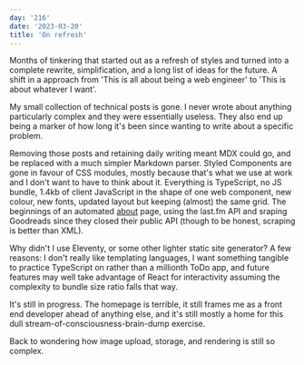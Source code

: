 ```yaml
---
day: '216'
date: '2023-03-20'
title: 'On refresh'
---
```


Months of tinkering that started out as a refresh of styles and turned into a complete rewrite, simplification, and a long list of ideas for the future. A shift in a approach from 'This is all about being a web engineer' to 'This is about whatever I want'.

My small collection of technical posts is gone. I never wrote about anything particularly complex and they were essentially useless. They also end up being a marker of how long it's been since wanting to write about a specific problem.

Removing those posts and retaining daily writing meant MDX could go, and be replaced with a much simpler Markdown parser. Styled Components are gone in favour of CSS modules, mostly because that's what we use at work and I don't want to have to think about it. Everything is TypeScript, no JS bundle, 1.4kb of client JavaScript in the shape of one web component, new colour, new fonts, updated layout but keeping (almost) the same grid. The beginnings of an automated [about](/about) page, using the last.fm API and sraping Goodreads since they closed their public API (though to be honest, scraping is better than XML).

Why didn't I use Eleventy, or some other lighter static site generator? A few reasons: I don't really like templating languages, I want something tangible to practice TypeScript on rather than a millionth ToDo app, and future features may well take advantage of React for interactivity assuming the complexity to bundle size ratio falls that way.

It's still in progress. The homepage is terrible, it still frames me as a front end developer ahead of anything else, and it's still mostly a home for this dull stream-of-consciousness-brain-dump exercise.

Back to wondering how image upload, storage, and rendering is still so complex.
